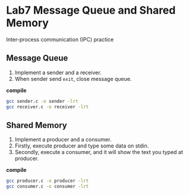 # Lab7 Message Queue and Shared Memory

Inter-process communication (IPC) practice

## Message Queue

1. Implement a sender and a receiver.
2. When sender send `exit`, close message queue.

**compile**
```sh
gcc sender.c -o sender -lrt
gcc receiver.c -o receiver -lrt
```

## Shared Memory

1. Implement a producer and a consumer.
2. Firstly, execute producer and type some data on stdin.
3. Secondly, execute a consumer, and it will show the text you typed at producer.

**compile**
```sh
gcc producer.c -o producer -lrt
gcc consumer.c -o consumer -lrt
```
